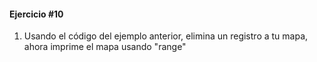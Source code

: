 #### Ejercicio #10

1. Usando el código del ejemplo anterior, elimina un registro a tu mapa, ahora imprime el mapa usando "range"